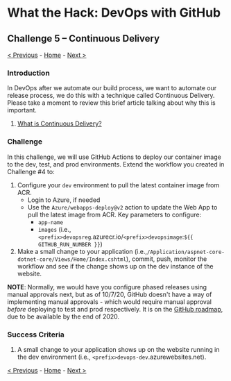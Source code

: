 # What the Hack: DevOps with GitHub 

## Challenge 5 – Continuous Delivery
[< Previous](challenge04.md) - [Home](../readme.md) - [Next >](challenge06.md)

### Introduction

In DevOps after we automate our build process, we want to automate our release process, we do this with a technique called Continuous Delivery. Please take a moment to review this brief article talking about why this is important. 

1. [What is Continuous Delivery?](https://docs.microsoft.com/en-us/azure/devops/learn/what-is-continuous-delivery)

### Challenge

In this challenge, we will use GitHub Actions to deploy our container image to the dev, test, and prod environments. Extend the workflow you created in Challenge #4 to:

1. Configure your `dev` environment to pull the latest container image from ACR. 
   - Login to Azure, if needed
   - Use the `Azure/webapps-deploy@v2` action to update the Web App to pull the latest image from ACR. Key parameters to configure:
      - `app-name`
      - `images` (i.e., `<prefix>devopsreg`.azurecr.io/`<prefix>devopsimage`:`${{ GITHUB_RUN_NUMBER }}`)
2. Make a small change to your application  (i.e.,`/Application/aspnet-core-dotnet-core/Views/Home/Index.cshtml`), commit, push, monitor the workflow and see if the change shows up on the dev instance of the website.

**NOTE**: Normally, we would have you configure phased releases using manual approvals next, but as of 10/7/20, GitHub doesn't have a way of implementing manual approvals - which would require manual approval *before* deploying to test and prod respectively. It is on the [GitHub roadmap](https://github.com/github/roadmap/issues/99), due to be available by the end of 2020.

### Success Criteria

1. A small change to your application shows up on the website running in the dev environment (i.e., `<prefix>devops-dev`.azurewebsites.net).

[< Previous](challenge04.md) - [Home](../readme.md) - [Next >](challenge06.md)